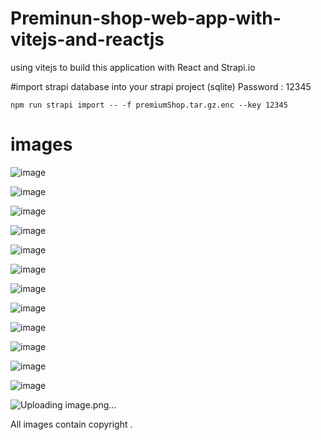 # Preminun-shop-web-app-with-vitejs-and-reactjs
using vitejs to build this application with React and Strapi.io

#import strapi database into your strapi project (sqlite) Password : 12345
```
npm run strapi import -- -f premiumShop.tar.gz.enc --key 12345
```

# images 
![image](https://github.com/getsettalk/Preminun-shop-web-app-with-vitejs-and-reactjs/assets/49394996/5e5266e4-618a-41c5-a7a1-f9f4e729d19b)

![image](https://github.com/getsettalk/Preminun-shop-web-app-with-vitejs-and-reactjs/assets/49394996/f6642764-c4dc-47d3-a844-8607b817dd38)

![image](https://github.com/getsettalk/Preminun-shop-web-app-with-vitejs-and-reactjs/assets/49394996/db789143-b8a5-4677-9ffd-c03733d0721a)

![image](https://github.com/getsettalk/Preminun-shop-web-app-with-vitejs-and-reactjs/assets/49394996/043602b8-7783-4769-8044-19528bbbf5e2)

![image](https://github.com/getsettalk/Preminun-shop-web-app-with-vitejs-and-reactjs/assets/49394996/222f09dd-f5ee-4bf9-8c08-6ea076063225)


![image](https://github.com/getsettalk/Preminun-shop-web-app-with-vitejs-and-reactjs/assets/49394996/dc4f24a3-3736-4255-b783-d4624adb7fba)

![image](https://github.com/getsettalk/Preminun-shop-web-app-with-vitejs-and-reactjs/assets/49394996/18d6655b-d948-4725-9264-efdcc677afbb)

![image](https://github.com/getsettalk/Preminun-shop-web-app-with-vitejs-and-reactjs/assets/49394996/e721b7d9-db82-4a8a-bc92-7f1314426710)

![image](https://github.com/getsettalk/Preminun-shop-web-app-with-vitejs-and-reactjs/assets/49394996/ca8b7c52-c1b1-48ec-8fa2-aaff2d37662f)


![image](https://github.com/getsettalk/Preminun-shop-web-app-with-vitejs-and-reactjs/assets/49394996/0522a413-0eb4-4c7c-b179-5d6262516391)

![image](https://github.com/getsettalk/Preminun-shop-web-app-with-vitejs-and-reactjs/assets/49394996/d9c9e145-c54d-4edf-b4af-453269b6fe7a)

![image](https://github.com/getsettalk/Preminun-shop-web-app-with-vitejs-and-reactjs/assets/49394996/85cd7e80-bbb4-4c14-83ce-1c14b41116ea)


![Uploading image.png…]()


All images contain copyright .
